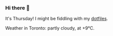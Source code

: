 ### Hi there :wave:

It's Thursday! I might be fiddling with my [dotfiles](https://github.com/bewuethr/dotfiles).

Weather in Toronto: partly cloudy, at +9°C.
